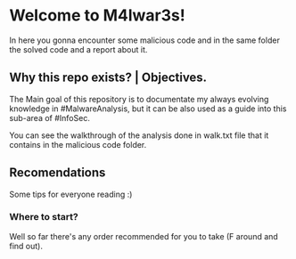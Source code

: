 # Welcome to M4lwar3s! 
In here you gonna encounter some malicious code and in the same folder the solved code and a report about it.

## Why this repo exists? | Objectives.

The Main goal of this repository is to documentate my always evolving knowledge in #MalwareAnalysis, but it can be also used as a guide into this sub-area of #InfoSec.

You can see the walkthrough of the analysis done in walk.txt file that it contains in the malicious code folder.

## Recomendations
Some tips for everyone reading :)

### Where to start?

Well so far there's any order recommended for you to take (F around and find out).
